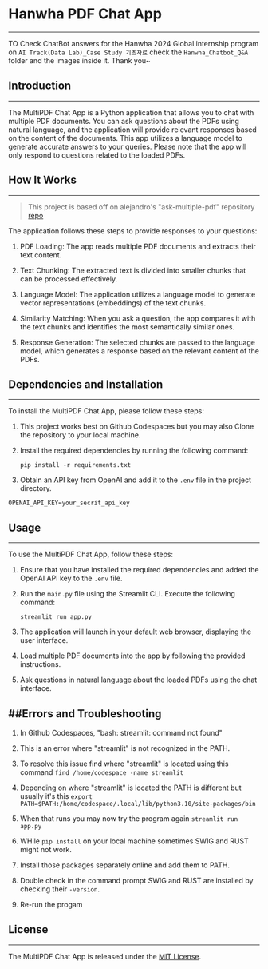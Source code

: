 # Hanwha PDF Chat App
------------
TO Check ChatBot answers for the Hanwha 2024 Global internship program on `AI Track(Data Lab)_Case Study 기초자료` check the `Hanwha_Chatbot_Q&A` folder and the images inside it. Thank you~

## Introduction
------------
The MultiPDF Chat App is a Python application that allows you to chat with multiple PDF documents. You can ask questions about the PDFs using natural language, and the application will provide relevant responses based on the content of the documents. This app utilizes a language model to generate accurate answers to your queries. Please note that the app will only respond to questions related to the loaded PDFs.

## How It Works
------------
>This project is based off on alejandro's "ask-multiple-pdf" repository [repo](https://github.com/alejandro-ao/ask-multiple-pdfs)

The application follows these steps to provide responses to your questions:

1. PDF Loading: The app reads multiple PDF documents and extracts their text content.

2. Text Chunking: The extracted text is divided into smaller chunks that can be processed effectively.

3. Language Model: The application utilizes a language model to generate vector representations (embeddings) of the text chunks.

4. Similarity Matching: When you ask a question, the app compares it with the text chunks and identifies the most semantically similar ones.

5. Response Generation: The selected chunks are passed to the language model, which generates a response based on the relevant content of the PDFs.

## Dependencies and Installation
----------------------------
To install the MultiPDF Chat App, please follow these steps:

1. This project works best on Github Codespaces but you may also Clone the repository to your local machine.

2. Install the required dependencies by running the following command:
   ```
   pip install -r requirements.txt
   ```

3. Obtain an API key from OpenAI and add it to the `.env` file in the project directory.
```commandline
OPENAI_API_KEY=your_secrit_api_key
```

## Usage
-----
To use the MultiPDF Chat App, follow these steps:

1. Ensure that you have installed the required dependencies and added the OpenAI API key to the `.env` file.

2. Run the `main.py` file using the Streamlit CLI. Execute the following command:
   ```
   streamlit run app.py
   ```

3. The application will launch in your default web browser, displaying the user interface.

4. Load multiple PDF documents into the app by following the provided instructions.

5. Ask questions in natural language about the loaded PDFs using the chat interface.


##Errors and Troubleshooting
-------
1. In Github Codespaces, "bash: streamlit: command not found"
2. This is an error where "streamlit" is not recognized in the PATH.
3. To resolve this issue find where "streamlit" is located using this command ```find /home/codespace -name streamlit   ```
4. Depending on where "streamlit" is located the PATH is different but usually it's this ```export PATH=$PATH:/home/codespace/.local/lib/python3.10/site-packages/bin```
5. When that runs you may now try the program again ```streamlit run app.py```

1. WHile `pip install` on your local machine sometimes SWIG and RUST might not work.
2. Install those packages separately online and add them to PATH.
3. Double check in the command prompt SWIG and RUST are installed by checking their `-version`.
4. Re-run the progam
## License
-------
The MultiPDF Chat App is released under the [MIT License](https://opensource.org/licenses/MIT).
